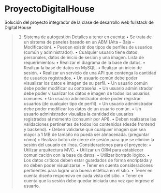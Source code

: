# ProyectoDigitalHouse
Solución del proyecto integrador de la clase de desarrollo web fullstack de Digital House
> 1. Sistema de autogestión
Detalles a tener en cuenta:
•	Se trata de un sistema de paneles basado en un ABM (Alta – Baja – Modificación).
•	Pueden existir dos tipos de perfiles de usuarios (común y administrador).
•	Cualquier usuario tiene datos personales, datos de inicio de sesión y una imagen.
Lista de requerimientos:
•	Realizar el diagrama de la base de datos.
•	Realizar la base de datos en MySQL.
•	Realizar un inicio de sesión.
•	Realizar un servicio de una API que contenga la cantidad de usuarios registrados.
•	Un usuario común debe poder visualizar los datos e imagen de su perfil.
•	Un usuario común debe poder modificar su contraseña. 
•	Un usuario administrador debe poder visualizar los datos e imagen de todos los usuarios comunes. 
•	Un usuario administrador debe poder registrar usuarios (de cualquier tipo de perfil). 
•	Un usuario administrador debe poder modificar los datos de un usuario común. 
•	Un usuario administrador visualiza la cantidad de usuarios registrados al momento (consumir por API).
•	Deben realizarse las validaciones pertinentes de todos los contenidos (desde frontend y backend).
•	Deben validarse que cualquier imagen que sea mayor a 1 MB de tamaño no pueda ser almacenada. (preguntar cómo)
•	Realizar botón de cierre de sesión para que se elimine la sesión del usuario en línea.
Consideraciones para el proyecto:
•	Utilizar arquitectura MVC.
•	Utilizar un ORM para establecer comunicación con la base de datos.
•	Utilizar borrado lógico.
•	Los datos críticos deben estar guardados de forma encriptada y no deben poder visualizarse.
•	Tener en cuenta consideraciones pertinentes para lograr una buena estética en el sitio.
•	Tener en cuenta diseño responsivo en cada vista del sitio.
•	Tener en cuenta que la sesión debe quedar iniciada una vez que ingrese el usuario.

